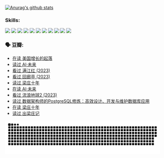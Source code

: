 
[![Anurag's github stats](https://github-readme-stats.vercel.app/api?username=w940853815)](https://github.com/anuraghazra/github-readme-stats)

### Skills:

<code><img height="32" src="https://cdn.jsdelivr.net/npm/simple-icons@v5/icons/python.svg"></code>
<code><img height="32" src="https://cdn.jsdelivr.net/npm/simple-icons@v5/icons/javascript.svg"></code>
<code><img height="32" src="https://cdn.jsdelivr.net/npm/simple-icons@v5/icons/django.svg"></code>
<code><img height="32" src="https://cdn.jsdelivr.net/npm/simple-icons@v5/icons/flask.svg"></code>
<code><img height="32" src="https://cdn.jsdelivr.net/npm/simple-icons@v5/icons/vuetify.svg"></code>
<code><img height="32" src="https://cdn.jsdelivr.net/npm/simple-icons@v5/icons/git.svg"></code>
<code><img height="32" src="https://cdn.jsdelivr.net/npm/simple-icons@v5/icons/docker.svg"></code>
<code><img height="32" src="https://cdn.jsdelivr.net/npm/simple-icons@v5/icons/postgresql.svg"></code>
<code><img height="32" src="https://cdn.jsdelivr.net/npm/simple-icons@v5/icons/elasticsearch.svg"></code>
<code><img height="32" src="https://cdn.jsdelivr.net/npm/simple-icons@v5/icons/macos.svg"></code>
<code><img height="32" src="https://cdn.jsdelivr.net/npm/simple-icons@v5/icons/linux.svg"></code>

### 🗣 豆瓣:

<!-- DOUBAN-ACTIVITIES:START -->
- [在读 美国增长的起落](https://www.douban.com/people/136069238/status/4220055912/?_i=83396899)
- [读过 AI·未来](https://www.douban.com/people/136069238/status/4220054171/?_i=83396899)
- [看过 满江红‎ (2023)](https://www.douban.com/people/136069238/status/4219146433/?_i=83396899)
- [看过 回廊亭‎ (2023)](https://www.douban.com/people/136069238/status/4215992758/?_i=83396899)
- [读过 梁庄十年](https://www.douban.com/people/136069238/status/4206664969/?_i=83396899)
- [在读 AI·未来](https://www.douban.com/people/136069238/status/4206653520/?_i=83396899)
- [看过 流浪地球2‎ (2023)](https://www.douban.com/people/136069238/status/4199558549/?_i=83396899)
- [读过 数据架构师的PostgreSQL修炼：高效设计、开发与维护数据库应用](https://www.douban.com/people/136069238/status/4199451104/?_i=83396899)
- [在读 梁庄十年](https://www.douban.com/people/136069238/status/4198822794/?_i=83396899)
- [读过 出梁庄记](https://www.douban.com/people/136069238/status/4198821001/?_i=83396900)
<!-- DOUBAN-ACTIVITIES:END -->


![Snake animation](https://raw.githubusercontent.com/w940853815/w940853815/output/github-contribution-grid-snake.svg)

<!--
**w940853815/w940853815** is a ✨ _special_ ✨ repository because its `README.md` (this file) appears on your GitHub profile.

Here are some ideas to get you started:

- 🔭 I’m currently working on ...
- 🌱 I’m currently learning ...
- 👯 I’m looking to collaborate on ...
- 🤔 I’m looking for help with ...
- 💬 Ask me about ...
- 📫 How to reach me: ...
- 😄 Pronouns: ...
- ⚡ Fun fact: ...
-->
